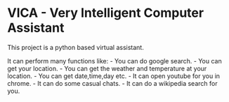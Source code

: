 # VICA - Very Intelligent Computer Assistant

This project is a python based virtual assistant.

It can perform many functions like:
	- You can do google search.
	- You can get your location.
	- You can get the weather and temperature at your location.
	- You can get date,time,day etc.
	- It can open youtube for you in chrome.
	- It can do some casual chats.
	- It can do a wikipedia search for you.
